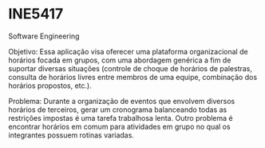 # INE5417
Software Engineering

Objetivo: Essa aplicação visa oferecer uma plataforma organizacional de horários focada em grupos, com uma abordagem genérica a fim de suportar diversas situações (controle de choque de horários de palestras, consulta de horários livres entre membros de uma equipe, combinação dos horários propostos, etc.).

Problema: Durante a organização de eventos que envolvem diversos horários de terceiros, gerar um cronograma balanceando todas as restrições impostas é uma tarefa trabalhosa lenta. Outro problema é encontrar horários em comum para atividades em grupo no qual os integrantes possuem rotinas variadas.
